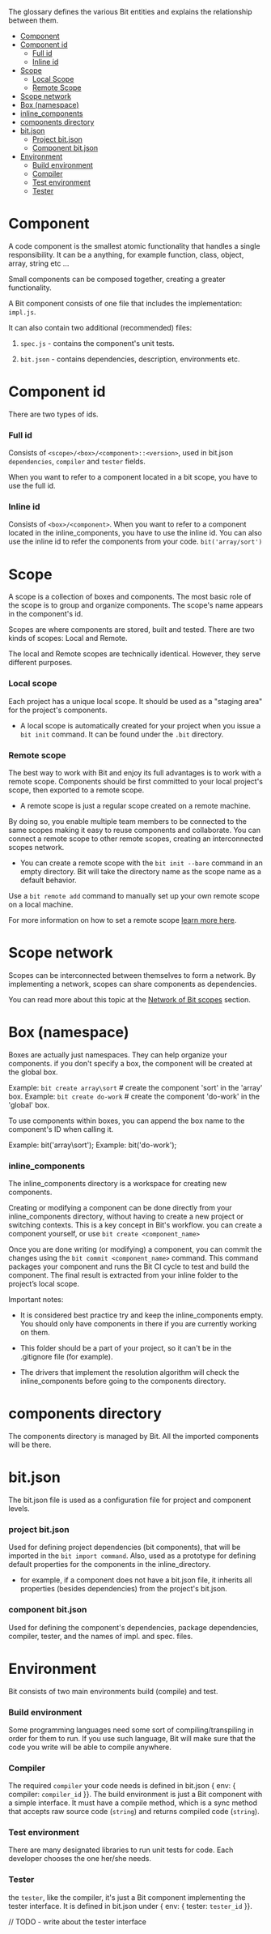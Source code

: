 
The glossary defines the various Bit entities and explains the relationship between them.

* [Component](#component)
* [Component id](#component-id)
  * [Full id](#full-id)
  * [Inline id](#inline-id)
* [Scope](#scope)
  * [Local Scope](#local-scope)
  * [Remote Scope](#remote-scope)
* [Scope network](#scope-network)
* [Box (namespace)](#box-namespace)
* [inline_components](#inlinecomponents)
* [components directory](#components-directory)
* [bit.json](#bitjson)
  * [Project bit.json](#project-bitjson)
  * [Component bit.json](#component-bitjson)
* [Environment](#environment)
  * [Build environment](#build-environment)
  * [Compiler](#compiler)
  * [Test environment](#test-environment)
  * [Tester](#tester)

# Component

A code component is the smallest atomic functionality that handles a single responsibility.
It can be a anything, for example function, class, object, array, string etc ...

Small components can be composed together, creating a greater functionality.

A Bit component consists of one file that includes the implementation: `impl.js`.

It can also contain two additional (recommended) files:

1. `spec.js` - contains the component's unit tests.

1. `bit.json` - contains dependencies, description, environments etc.

# Component id

There are two types of ids.

### Full id

Consists of `<scope>/<box>/<component>::<version>`, used in bit.json `dependencies`, `compiler` and `tester` fields.

When you want to refer to a component located in a bit scope, you have to use the full id.

### Inline id

Consists of `<box>/<component>`.
When you want to refer to a component located in the inline_components, you have to use the inline id.
You can also use the inline id to refer the components from your code. `bit('array/sort')`

# Scope

A scope is a collection of boxes and components. The most basic role of the scope is to group and organize components. The scope's name appears in the component's id.

Scopes are where components are stored, built and tested.
There are two kinds of scopes: Local and Remote.

The local and Remote scopes are technically identical.
However, they serve different purposes.

### Local scope

Each project has a unique local scope. It should be used as a "staging area" for the project's components.

- A local scope is automatically created for your project when you issue a `bit init` command. It can be found under the `.bit` directory.

### Remote scope

The best way to work with Bit and enjoy its full advantages is to work with a remote scope.
Components should be first committed to your local project's scope, then exported to a remote scope.

- A remote scope is just a regular scope created on a remote machine.

By doing so, you enable multiple team members to be connected to the same scopes making it easy to reuse components and collaborate. You can connect a remote scope to other remote scopes, creating an interconnected scopes network.

- You can create a remote scope with the `bit init --bare` command in an empty directory. Bit will take the directory name as the scope name as a default behavior.

Use a `bit remote add` command to manually set up your own remote scope on a local machine.

For more information on how to set a remote scope [learn more here](Getting-Started#setting-a-bit-scope).

# Scope network

Scopes can be interconnected between themselves to form a network.
By implementing a network, scopes can share components as dependencies.

You can read more about this topic at the [Network of Bit scopes](Advanced#bits-distributed-network) section.

# Box (namespace)

Boxes are actually just namespaces. They can help organize your components.
if you don't specify a box, the component will be created at the global box.

Example: `bit create array\sort` # create the component 'sort' in the 'array' box.
Example: `bit create do-work` # create the component 'do-work' in the 'global' box.

To use components within boxes, you can append the box name to the component's ID when calling it.

Example: bit('array\sort');
Example: bit('do-work');

### inline_components

The inline_components directory is a workspace for creating new components.

Creating or modifying a component can be done directly from your inline_components directory, without having to create a new project or switching contexts. This is a key concept in Bit's workflow.
you can create a component yourself, or use `bit create <component_name>`

Once you are done writing (or modifying) a component, you can commit the changes using the `bit commit <component_name>` command. This command packages your component and runs the Bit CI cycle to test and build the component. The final result is extracted from your inline folder to the project’s local scope.

Important notes:

- It is considered best practice try and keep the inline_components empty. You should only have components in there if you are currently working on them.

- This folder should be a part of your project, so it can't be in the .gitignore file (for example).

- The drivers that implement the resolution algorithm will check the inline_components before going to the components directory.

# components directory

The components directory is managed by Bit. All the imported components will be there.

# bit.json

The bit.json file is used as a configuration file for project and component levels.

### project bit.json

Used for defining project dependencies (bit components), that will be imported in the `bit import command`.
Also, used as a prototype for defining default properties for the components in the inline_directory.

- for example, if a component does not have a bit.json file, it inherits all properties (besides dependencies) from the project's bit.json.

### component bit.json

Used for defining the component's dependencies, package dependencies, compiler, tester, and the names of impl. and spec. files.

# Environment

Bit consists of two main environments build (compile) and test.

### Build environment

Some programming languages need some sort of compiling/transpiling in order for them to run. If you use such language, Bit will make sure that the code you write will be able to compile anywhere.

### Compiler

The required `compiler` your code needs is defined in bit.json { env: { compiler: `compiler_id` }}.
The build environment is just a Bit component with a simple interface. It must have a compile method, which is a sync method that accepts raw source code (`string`) and returns compiled code (`string`).

### Test environment

There are many designated libraries to run unit tests for code. Each developer chooses the one her/she needs.

### Tester

the `tester`, like the compiler, it's just a Bit component implementing the tester interface. It is defined in bit.json under { env: { tester: `tester_id` }}.

// TODO - write about the tester interface